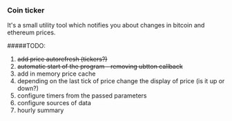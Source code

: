 ### Coin ticker

It's a small utility tool which notifies you about changes in bitcoin and ethereum prices.

#####TODO:
1. ~~add price autorefresh (tickers?)~~
2. ~~automatic start of the program - removing ubtton callback~~
3. add in memory price cache
4. depending on the last tick of price change the display of price (is it up or down?)
5. configure timers from the passed parameters
5. configure sources of data
6. hourly summary
